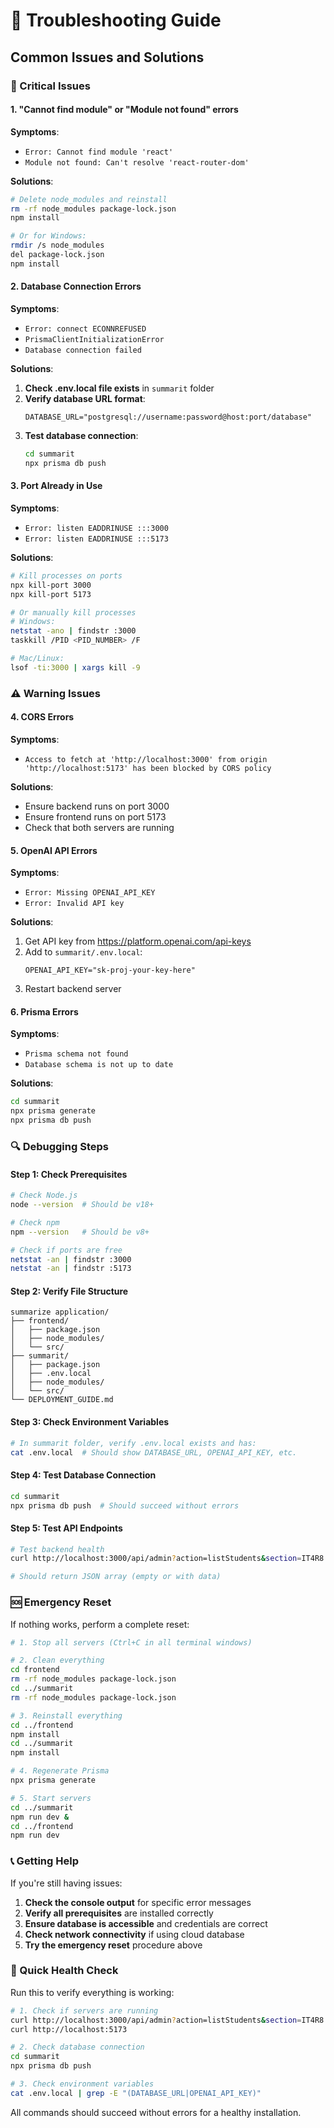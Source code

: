 # 🔧 Troubleshooting Guide

## Common Issues and Solutions

### 🚨 Critical Issues

#### 1. "Cannot find module" or "Module not found" errors
**Symptoms**: 
- `Error: Cannot find module 'react'`
- `Module not found: Can't resolve 'react-router-dom'`

**Solutions**:
```bash
# Delete node_modules and reinstall
rm -rf node_modules package-lock.json
npm install

# Or for Windows:
rmdir /s node_modules
del package-lock.json
npm install
```

#### 2. Database Connection Errors
**Symptoms**:
- `Error: connect ECONNREFUSED`
- `PrismaClientInitializationError`
- `Database connection failed`

**Solutions**:
1. **Check .env.local file exists** in `summarit` folder
2. **Verify database URL format**:
   ```env
   DATABASE_URL="postgresql://username:password@host:port/database"
   ```
3. **Test database connection**:
   ```bash
   cd summarit
   npx prisma db push
   ```

#### 3. Port Already in Use
**Symptoms**:
- `Error: listen EADDRINUSE :::3000`
- `Error: listen EADDRINUSE :::5173`

**Solutions**:
```bash
# Kill processes on ports
npx kill-port 3000
npx kill-port 5173

# Or manually kill processes
# Windows:
netstat -ano | findstr :3000
taskkill /PID <PID_NUMBER> /F

# Mac/Linux:
lsof -ti:3000 | xargs kill -9
```

### ⚠️ Warning Issues

#### 4. CORS Errors
**Symptoms**:
- `Access to fetch at 'http://localhost:3000' from origin 'http://localhost:5173' has been blocked by CORS policy`

**Solutions**:
- Ensure backend runs on port 3000
- Ensure frontend runs on port 5173
- Check that both servers are running

#### 5. OpenAI API Errors
**Symptoms**:
- `Error: Missing OPENAI_API_KEY`
- `Error: Invalid API key`

**Solutions**:
1. Get API key from https://platform.openai.com/api-keys
2. Add to `summarit/.env.local`:
   ```env
   OPENAI_API_KEY="sk-proj-your-key-here"
   ```
3. Restart backend server

#### 6. Prisma Errors
**Symptoms**:
- `Prisma schema not found`
- `Database schema is not up to date`

**Solutions**:
```bash
cd summarit
npx prisma generate
npx prisma db push
```

### 🔍 Debugging Steps

#### Step 1: Check Prerequisites
```bash
# Check Node.js
node --version  # Should be v18+

# Check npm
npm --version   # Should be v8+

# Check if ports are free
netstat -an | findstr :3000
netstat -an | findstr :5173
```

#### Step 2: Verify File Structure
```
summarize application/
├── frontend/
│   ├── package.json
│   ├── node_modules/
│   └── src/
├── summarit/
│   ├── package.json
│   ├── .env.local
│   ├── node_modules/
│   └── src/
└── DEPLOYMENT_GUIDE.md
```

#### Step 3: Check Environment Variables
```bash
# In summarit folder, verify .env.local exists and has:
cat .env.local  # Should show DATABASE_URL, OPENAI_API_KEY, etc.
```

#### Step 4: Test Database Connection
```bash
cd summarit
npx prisma db push  # Should succeed without errors
```

#### Step 5: Test API Endpoints
```bash
# Test backend health
curl http://localhost:3000/api/admin?action=listStudents&section=IT4R8

# Should return JSON array (empty or with data)
```

### 🆘 Emergency Reset

If nothing works, perform a complete reset:

```bash
# 1. Stop all servers (Ctrl+C in all terminal windows)

# 2. Clean everything
cd frontend
rm -rf node_modules package-lock.json
cd ../summarit
rm -rf node_modules package-lock.json

# 3. Reinstall everything
cd ../frontend
npm install
cd ../summarit
npm install

# 4. Regenerate Prisma
npx prisma generate

# 5. Start servers
cd ../summarit
npm run dev &
cd ../frontend
npm run dev
```

### 📞 Getting Help

If you're still having issues:

1. **Check the console output** for specific error messages
2. **Verify all prerequisites** are installed correctly
3. **Ensure database is accessible** and credentials are correct
4. **Check network connectivity** if using cloud database
5. **Try the emergency reset** procedure above

### 🎯 Quick Health Check

Run this to verify everything is working:

```bash
# 1. Check if servers are running
curl http://localhost:3000/api/admin?action=listStudents&section=IT4R8
curl http://localhost:5173

# 2. Check database connection
cd summarit
npx prisma db push

# 3. Check environment variables
cat .env.local | grep -E "(DATABASE_URL|OPENAI_API_KEY)"
```

All commands should succeed without errors for a healthy installation.
